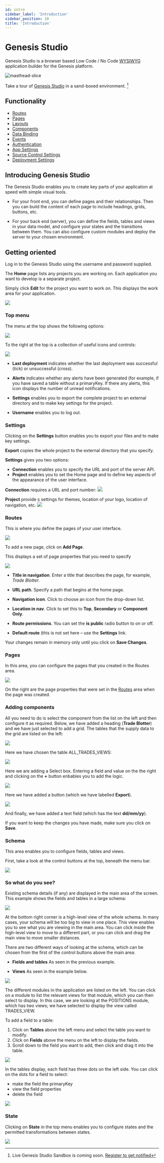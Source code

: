 ```yaml
---
id: intro
sidebar_label: 'Introduction'
sidebar_position: 10
title: 'Introduction'
---
```


# Genesis Studio

Genesis Studio is a browser based Low Code / No Code [WYSIWYG](https://en.wikipedia.org/wiki/WYSIWYG) 
application builder for the Genesis platform.

![masthead-slice](/img/genesis-studio-banner.png "Gensis Studio")

Take a tour of [Genesis Studio](#) in a sand-boxed environment. [^1]

## Functionality

- [Routes](routes.md)
- [Pages](pages.md)
- [Layouts](layouts.md)
- [Components](components.md)
- [Data Binding](data-binding.md)
- [Events](events.md)
- [Authentication](authentication.md)
- [App Settings](settings/app.md)
- [Source Control Settings](settings/source-control.md)
- [Deployment Settings](settings/deployment.md)

[^1]: Live Genesis Studio Sandbox is coming soon. [Register to get notified](https://genesis.global/contact-us/) 

## Introducing Genesis Studio
The Genesis Studio enables you to create key parts of your application at speed with simple visual tools.

* For your front end, you can define pages and their relationships. Then you can build the content of each page to include headings, grids, buttons, etc.

* For your back end (server), you can define the fields, tables and views in your data model, and configure your states and the transitions between them. You can also configure custom modules and deploy the server to your chosen environment.

## Getting oriented
Log in to the Genesis Studio using the username and password supplied.

The **Home** page lists any projects you are working on. Each application you want to develop is a separate project. 

Simply click **Edit** for the project you want to work on. This displays the work area for your application.

![](/img/Studio1Landing.png)

### Top menu
The menu at the top shows the following options:

![](/img/studio-menu-1.png)

To the right at the top is a collection of useful icons and controls:

![](/img/studio-controls.png)


* **Last deployment** indicates whether the last deployment was successful (tick) or unsuccessful (cross).

* **Alerts** indicates whether any alerts have been generated (for example, if you have saved a table without a primaryKey. If there any alerts, this icon displays the number of unread notifications.

* **Settings** enables you to export the complete project to an external directory and to make key settings for the project.

* **Username** enables you to log out.

### Settings
Clicking on the **Settings** button enables you to export your files and to make key settings.

**Export** copies the whole project to the external directory that you specify.

**Settings** gives you two options:

* **Connection** enables you to specify the URL and port of the server API.
* **Project** enables you to set the Home page and to define key aspects of the appearance of the user interface.

**Connection** requires a URL and port number:
![](\img\settings-connection.png)

**Project** provide s settings for themes, location of your logo, location of navigation, etc.
![](\img\settings-project.png)


### Routes
This is where you define the pages of your user interface.

![](/routes1.png)

To add a new page, click on **Add Page**.

This displays a set of page properties that you need to specify

![](/routes2.png)


* **Title in navigation**. Enter a title that describes the page, for example, _Trade Blotter_.

* **URL path**. Specify a path that begins at the home page.

* **Navigation icon**. Click to choose an icon from the drop-down list.

* **Location in nav**. Click to set this to **Top**, **Secondary** or **Component Only**.

* **Route permissions**. You can set the **is public** radio button to on or off.

* **Default route** (this is not set here – use the **Settings** link.

Your changes remain in memory only until you click on **Save Changes**.

### Pages

In this area, you can configure the pages that you created in the Routes area. 


![](/img/s.png)

On the right are the page properties that were set in the [Routes](/platform-tooling/genesis-studio/intro/#routes) area when the page was created.

### Adding components
All you need to do is select the component from the list on the left and then configure it as required.
Below, we have added a heading (**Trade Blotter**) and we have just selected to add a grid. The tables that the supply data to the grid are listed on the left:


![](/img/Studio5.png)

Here we have chosen the table ALL_TRADES_VIEWS:

![](/img/Studio6.png)


Here we are adding a Select box. Entering a field and value on the the right and clicking on the **+** button enbables you to add the logic.

![](/img/Studio7.png)

Here we have added a button (which we have labelled **Export**).


![](/img/Studio8.png)

And finally, we have added a text field (which has the text **dd/mm/yy**).

If you want to keep the changes you have made, make sure you click on **Save**.

### Schema
This area enables you to configure fields, tables and views.

First, take a look at the control buttons at the top, beneath the menu bar.

![](\img\schema-menu.png)

### So what do  you see?
Existing schema details (if any) are displayed in the main area of the screen. This example shows the fields and tables in a large schema:

![](/img/Studioschema1.png)

At the bottom right corner is a high-level view of the whole schema. In many cases, your schema will be too big to view in one place. This view enables you to see what you are viewing in the main area. You can click inside the high-level view to move to a different part, or you can click and drag the main view to move smaller distances.

There are two different ways of looking at the schema, which can be chosen from the first of the control buttons above the main area:

* **Fields and tables** As seen in the previous example.

* **Views** As seen in the example below. 


![](/img/Studioschema1.png)

The different modules in the application are listed on the left. You can click on a module to list the relevant views for that module, which you can then select to display.
In this case, we are looking at the POSITIONS module, which has two views; we have selected to display the view called TRADES_VIEW. 

To add a field to a table:

1. Click on **Tables** above the left menu and select the table you want to modify.
2. Click on **Fields** above the menu on the left to display the fields.
3. Scroll down to the field you want to add, then click and drag it into the table.


![](/img/studio-schema-add-field.png)

In the tables display, each field has three dots on the left side. You can click on the dots for a field to select:

* make the field the primaryKey
* view the field properties
* delete the field

![](/img/schema-field-options.png)


### State

Clicking on **State** in the top menu enables you to configure states and the permitted transformations between states. 


![](\img\studio-states1.png)

